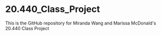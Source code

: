 # 20.440_Class_Project
This is the GitHub repository for Miranda Wang and Marissa McDonald's 20.440 Class Project
